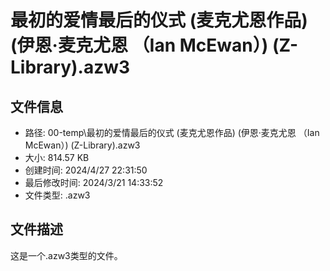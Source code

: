 ﻿# 最初的爱情最后的仪式 (麦克尤恩作品) (伊恩·麦克尤恩 （Ian McEwan）) (Z-Library).azw3

## 文件信息
- 路径: 00-temp\最初的爱情最后的仪式 (麦克尤恩作品) (伊恩·麦克尤恩 （Ian McEwan）) (Z-Library).azw3
- 大小: 814.57 KB
- 创建时间: 2024/4/27 22:31:50
- 最后修改时间: 2024/3/21 14:33:52
- 文件类型: .azw3

## 文件描述
这是一个.azw3类型的文件。

